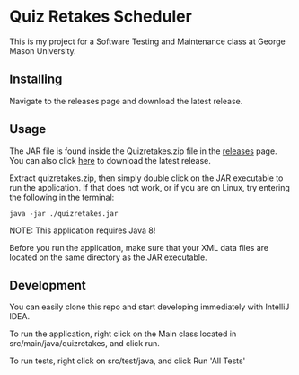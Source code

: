 # Quiz Retakes Scheduler
This is my project for a Software Testing and Maintenance class at George Mason University.

## Installing
Navigate to the releases page and download the latest release.

## Usage
The JAR file is found inside the Quizretakes.zip file in the [releases](https://github.com/omenyayl/quizretakes/releases) page. You can also click [here](https://github.com/omenyayl/quizretakes/releases/download/1.2.1/quizretake.zip) to download the latest release.

Extract quizretakes.zip, then simply double click on the JAR executable to run the application. If that does not work, or if you are on Linux, try entering the following in the terminal:

``
java -jar ./quizretakes.jar
``

NOTE: This application requires Java 8!

Before you run the application, make sure that your XML data files are located on the same directory as the JAR executable.

## Development
You can easily clone this repo and start developing immediately with IntelliJ IDEA. 

To run the application, right click on the Main class located in src/main/java/quizretakes, and click run. 

To run tests, right click on src/test/java, and click Run 'All Tests'
